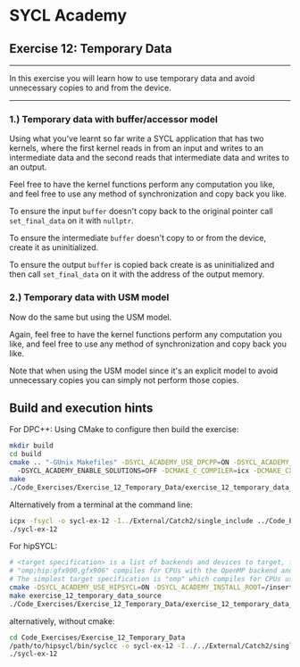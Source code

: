 # SYCL Academy

## Exercise 12: Temporary Data
---

In this exercise you will learn how to use temporary data and avoid unnecessary
copies to and from the device.

---

### 1.) Temporary data with buffer/accessor model

Using what you've learnt so far write a SYCL application that has two kernels,
where the first kernel reads in from an input and writes to an intermediate data
and the second reads that intermediate data and writes to an output.

Feel free to have the kernel functions perform any computation you like, and
feel free to use any method of synchronization and copy back you like.

To ensure the input `buffer` doesn't copy back to the original pointer call
`set_final_data` on it with `nullptr`.

To ensure the intermediate `buffer` doesn't copy to or from the device, create
it as uninitialized.

To ensure the output `buffer` is copied back create is as uninitialized and then
call `set_final_data` on it with the address of the output memory.

### 2.) Temporary data with USM model

Now do the same but using the USM model.

Again, feel free to have the kernel functions perform any computation you like,
and feel free to use any method of synchronization and copy back you like.

Note that when using the USM model since it's an explicit model to avoid
unnecessary copies you can simply not perform those copies.

## Build and execution hints

For DPC++:
Using CMake to configure then build the exercise:
```sh
mkdir build
cd build
cmake .. "-GUnix Makefiles" -DSYCL_ACADEMY_USE_DPCPP=ON -DSYCL_ACADEMY_BUILD_EXERCISES=12 
  -DSYCL_ACADEMY_ENABLE_SOLUTIONS=OFF -DCMAKE_C_COMPILER=icx -DCMAKE_CXX_COMPILER=icpx
make
./Code_Exercises/Exercise_12_Temporary_Data/exercise_12_temporary_data_source
```
Alternatively from a terminal at the command line:
```sh
icpx -fsycl -o sycl-ex-12 -I../External/Catch2/single_include ../Code_Exercises/Exercise_12_Temporary_Data/source.cpp
./sycl-ex-12
```

For hipSYCL:
```sh
# <target specification> is a list of backends and devices to target, for example
# "omp;hip:gfx900,gfx906" compiles for CPUs with the OpenMP backend and for AMD Vega 10 (gfx900) and Vega 20 (gfx906) GPUs using the HIP backend.
# The simplest target specification is "omp" which compiles for CPUs using the OpenMP backend.
cmake -DSYCL_ACADEMY_USE_HIPSYCL=ON -DSYCL_ACADEMY_INSTALL_ROOT=/insert/path/to/hipsycl -DHIPSYCL_TARGETS="<target specification>" ..
make exercise_12_temporary_data_source
./Code_Exercises/Exercise_12_Temporary_Data/exercise_12_temporary_data_source
```
alternatively, without cmake:
```sh
cd Code_Exercises/Exercise_12_Temporary_Data
/path/to/hipsycl/bin/syclcc -o sycl-ex-12 -I../../External/Catch2/single_include --hipsycl-targets="<target specification>" source.cpp
./sycl-ex-12
```